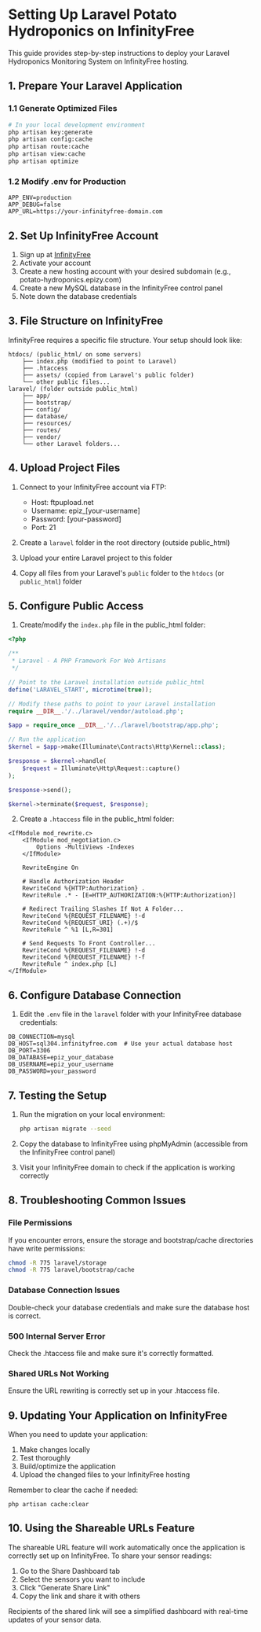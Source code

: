 # Setting Up Laravel Potato Hydroponics on InfinityFree

This guide provides step-by-step instructions to deploy your Laravel Hydroponics Monitoring System on InfinityFree hosting.

## 1. Prepare Your Laravel Application

### 1.1 Generate Optimized Files
```bash
# In your local development environment
php artisan key:generate
php artisan config:cache
php artisan route:cache
php artisan view:cache
php artisan optimize
```

### 1.2 Modify .env for Production
```
APP_ENV=production
APP_DEBUG=false
APP_URL=https://your-infinityfree-domain.com
```

## 2. Set Up InfinityFree Account

1. Sign up at [InfinityFree](https://infinityfree.net/)
2. Activate your account
3. Create a new hosting account with your desired subdomain (e.g., potato-hydroponics.epizy.com)
4. Create a new MySQL database in the InfinityFree control panel
5. Note down the database credentials

## 3. File Structure on InfinityFree

InfinityFree requires a specific file structure. Your setup should look like:

```
htdocs/ (public_html/ on some servers)
    ├── index.php (modified to point to Laravel)
    ├── .htaccess
    ├── assets/ (copied from Laravel's public folder)
    └── other public files...
laravel/ (folder outside public_html)
    ├── app/
    ├── bootstrap/
    ├── config/
    ├── database/
    ├── resources/
    ├── routes/
    ├── vendor/
    └── other Laravel folders...
```

## 4. Upload Project Files

1. Connect to your InfinityFree account via FTP:
   - Host: ftpupload.net
   - Username: epiz_[your-username]
   - Password: [your-password]
   - Port: 21

2. Create a `laravel` folder in the root directory (outside public_html)
3. Upload your entire Laravel project to this folder
4. Copy all files from your Laravel's `public` folder to the `htdocs` (or `public_html`) folder

## 5. Configure Public Access

1. Create/modify the `index.php` file in the public_html folder:

```php
<?php

/**
 * Laravel - A PHP Framework For Web Artisans
 */

// Point to the Laravel installation outside public_html
define('LARAVEL_START', microtime(true));

// Modify these paths to point to your Laravel installation
require __DIR__.'/../laravel/vendor/autoload.php';

$app = require_once __DIR__.'/../laravel/bootstrap/app.php';

// Run the application
$kernel = $app->make(Illuminate\Contracts\Http\Kernel::class);

$response = $kernel->handle(
    $request = Illuminate\Http\Request::capture()
);

$response->send();

$kernel->terminate($request, $response);
```

2. Create a `.htaccess` file in the public_html folder:

```
<IfModule mod_rewrite.c>
    <IfModule mod_negotiation.c>
        Options -MultiViews -Indexes
    </IfModule>

    RewriteEngine On

    # Handle Authorization Header
    RewriteCond %{HTTP:Authorization} .
    RewriteRule .* - [E=HTTP_AUTHORIZATION:%{HTTP:Authorization}]

    # Redirect Trailing Slashes If Not A Folder...
    RewriteCond %{REQUEST_FILENAME} !-d
    RewriteCond %{REQUEST_URI} (.+)/$
    RewriteRule ^ %1 [L,R=301]

    # Send Requests To Front Controller...
    RewriteCond %{REQUEST_FILENAME} !-d
    RewriteCond %{REQUEST_FILENAME} !-f
    RewriteRule ^ index.php [L]
</IfModule>
```

## 6. Configure Database Connection

1. Edit the `.env` file in the `laravel` folder with your InfinityFree database credentials:

```
DB_CONNECTION=mysql
DB_HOST=sql304.infinityfree.com  # Use your actual database host
DB_PORT=3306
DB_DATABASE=epiz_your_database
DB_USERNAME=epiz_your_username
DB_PASSWORD=your_password
```

## 7. Testing the Setup

1. Run the migration on your local environment:
   ```bash
   php artisan migrate --seed
   ```

2. Copy the database to InfinityFree using phpMyAdmin (accessible from the InfinityFree control panel)

3. Visit your InfinityFree domain to check if the application is working correctly

## 8. Troubleshooting Common Issues

### File Permissions
If you encounter errors, ensure the storage and bootstrap/cache directories have write permissions:

```bash
chmod -R 775 laravel/storage
chmod -R 775 laravel/bootstrap/cache
```

### Database Connection Issues
Double-check your database credentials and make sure the database host is correct.

### 500 Internal Server Error
Check the .htaccess file and make sure it's correctly formatted.

### Shared URLs Not Working
Ensure the URL rewriting is correctly set up in your .htaccess file.

## 9. Updating Your Application on InfinityFree

When you need to update your application:

1. Make changes locally
2. Test thoroughly
3. Build/optimize the application
4. Upload the changed files to your InfinityFree hosting

Remember to clear the cache if needed:
```
php artisan cache:clear
```

## 10. Using the Shareable URLs Feature

The shareable URL feature will work automatically once the application is correctly set up on InfinityFree. To share your sensor readings:

1. Go to the Share Dashboard tab
2. Select the sensors you want to include
3. Click "Generate Share Link"
4. Copy the link and share it with others

Recipients of the shared link will see a simplified dashboard with real-time updates of your sensor data. 